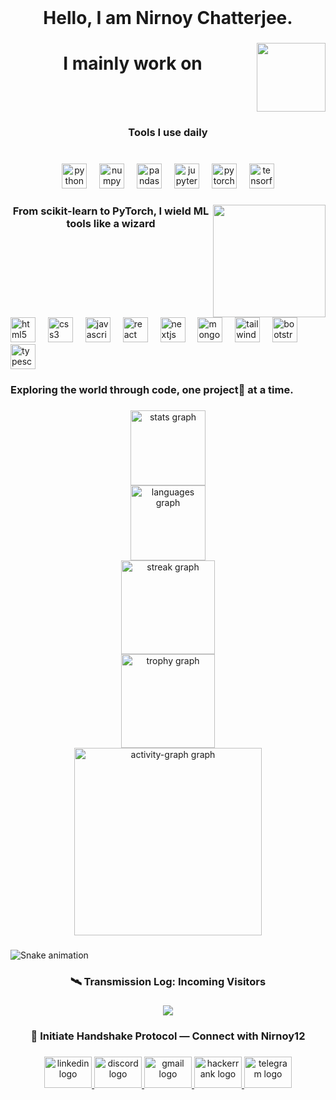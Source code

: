 <br clear="both">

<h1 align="center">Hello, I am Nirnoy Chatterjee.</h1>

###

<img align="right" height="110" src="https://tangerine-starburst-d320b1.netlify.app/_next/image?url=https%3A%2F%2Fmedia1.tenor.com%2Fm%2Fow94qLGI8WsAAAAC%2Fai.gif&w=1200&q=75"  />

###

<h1 align="center">I mainly work on</h1>

###

<br clear="both">

<h3 align="center">Tools I use daily</h3>

###

<br clear="both">

<div align="center">
  <img src="https://img.shields.io/badge/Python-3776AB?logo=python&logoColor=white&style=for-the-badge" height="40" alt="python logo"  />
  <img width="12" />
  <img src="https://img.shields.io/badge/NumPy-013243?logo=numpy&logoColor=white&style=for-the-badge" height="40" alt="numpy logo"  />
  <img width="12" />
  <img src="https://img.shields.io/badge/pandas-150458?logo=pandas&logoColor=white&style=for-the-badge" height="40" alt="pandas logo"  />
  <img width="12" />
  <img src="https://img.shields.io/badge/Jupyter-F37626?logo=jupyter&logoColor=black&style=for-the-badge" height="40" alt="jupyter logo"  />
  <img width="12" />
  <img src="https://img.shields.io/badge/PyTorch-EE4C2C?logo=pytorch&logoColor=white&style=for-the-badge" height="40" alt="pytorch logo"  />
  <img width="12" />
  <img src="https://img.shields.io/badge/TensorFlow-FF6F00?logo=tensorflow&logoColor=black&style=for-the-badge" height="40" alt="tensorflow logo"  />
</div>

###

<img align="right" height="180" src="https://editor.analyticsvidhya.com/uploads/999181_BIpRgx5FsEMhr1k2EqBKFg.gif"  />

###

<h3 align="center">From scikit-learn to PyTorch, I wield ML tools like a wizard</h3>

###

<br clear="both">

<div align="left">
  <img src="https://cdn.simpleicons.org/html5/E34F26" height="40" alt="html5 logo"  />
  <img width="12" />
  <img src="https://cdn.jsdelivr.net/gh/devicons/devicon/icons/css3/css3-original.svg" height="40" alt="css3 logo"  />
  <img width="12" />
  <img src="https://cdn.jsdelivr.net/gh/devicons/devicon/icons/javascript/javascript-original.svg" height="40" alt="javascript logo"  />
  <img width="12" />
  <img src="https://cdn.jsdelivr.net/gh/devicons/devicon/icons/react/react-original.svg" height="40" alt="react logo"  />
  <img width="12" />
  <img src="https://cdn.jsdelivr.net/gh/devicons/devicon/icons/nextjs/nextjs-original.svg" height="40" alt="nextjs logo"  />
  <img width="12" />
  <img src="https://cdn.jsdelivr.net/gh/devicons/devicon/icons/mongodb/mongodb-original.svg" height="40" alt="mongodb logo"  />
  <img width="12" />
  <img src="https://skillicons.dev/icons?i=tailwind" height="40" alt="tailwindcss logo"  />
  <img width="12" />
  <img src="https://skillicons.dev/icons?i=bootstrap" height="40" alt="bootstrap logo"  />
  <img width="12" />
  <img src="https://cdn.jsdelivr.net/gh/devicons/devicon/icons/typescript/typescript-original.svg" height="40" alt="typescript logo"  />
</div>

###

<h3 align="left">Exploring the world through code, one project📂  at a time.</h3>

###

<div align="center">
  <img src="https://github-readme-stats.vercel.app/api?username=Nirnoy12&hide_title=false&hide_rank=false&show_icons=true&include_all_commits=false&count_private=false&disable_animations=true&theme=github_dark&locale=en&hide_border=true&order=1&custom_title=ML%20in%20Motion%20%E2%80%94%20My%20Code,%20My%20Canvas" height="120" alt="stats graph" /> <br>
  <img src="https://github-readme-stats.vercel.app/api/top-langs?username=Nirnoy12&locale=en&hide_title=false&layout=compact&card_width=320&langs_count=5&theme=vision-friendly-dark&hide_border=true&order=2&custom_title=Code%20Spells%20I%20Cast%20Most%20Often" height="120" alt="languages graph" /> <br>
  <img src="https://streak-stats.demolab.com?user=Nirnoy12&locale=en&mode=weekly&theme=github_dark&hide_border=true&border_radius=5&date_format=j%20M%5B%20Y%5D&order=3" height="150" alt="streak graph" /> <br>
  <img src="https://github-profile-trophy.vercel.app?username=Nirnoy12&theme=dracula&column=6&row=1&margin-w=8&margin-h=8&no-bg=true&no-frame=true&order=4" height="150" alt="trophy graph" /> <br>
  <img src="https://github-readme-activity-graph.vercel.app/graph?username=Nirnoy12&radius=16&theme=github-dark&area=true&order=5&hide_border=true&custom_title=%E2%9A%A1%20The%20Evolution%20of%20Nirnoy12%20%E2%80%94%20One%20Commit%20at%20a%20Time&bg_color=0d1117&color=c9d1d9&title_color=58a6ff&line=30363d&point=f778ba&area_color=00ff99" height="300" alt="activity-graph graph"  />
</div>

###

<img src="https://raw.githubusercontent.com/Nirnoy12/Nirnoy12/output/snake.svg" alt="Snake animation" />

###

<h3 align="center">🛰️ Transmission Log: Incoming Visitors</h3>

###

<div align="center">
  <img src="https://profile-counter.glitch.me/Nirnoy12/count.svg?"  />
</div>

###

<h3 align="center">🤖 Initiate Handshake Protocol — Connect with Nirnoy12</h3>

###

<div align="center">
  <a href="https://www.linkedin.com/in/nirnoy-chatterjee-903431357/" target="_blank">
    <img src="https://raw.githubusercontent.com/maurodesouza/profile-readme-generator/master/src/assets/icons/social/linkedin/default.svg" width="76" height="50" alt="linkedin logo"  />
  </a>
  <a href="https://discord.com/channels/@me" target="_blank">
    <img src="https://raw.githubusercontent.com/maurodesouza/profile-readme-generator/master/src/assets/icons/social/discord/default.svg" width="76" height="50" alt="discord logo"  />
  </a>
  <a href="nirnoychatterjee2004@gmail.com" target="_blank">
    <img src="https://raw.githubusercontent.com/maurodesouza/profile-readme-generator/master/src/assets/icons/social/gmail/default.svg" width="76" height="50" alt="gmail logo"  />
  </a>
  <a href="https://www.hackerrank.com/profile/nirnoychatterje1" target="_blank">
    <img src="https://raw.githubusercontent.com/maurodesouza/profile-readme-generator/master/src/assets/icons/social/hackerrank/default.svg" width="76" height="50" alt="hackerrank logo"  />
  </a>
  <a href="https://t.me/NirnoyChatterjee" target="_blank">
    <img src="https://raw.githubusercontent.com/maurodesouza/profile-readme-generator/master/src/assets/icons/social/telegram/default.svg" width="76" height="50" alt="telegram logo"  />
  </a>
</div>

###

